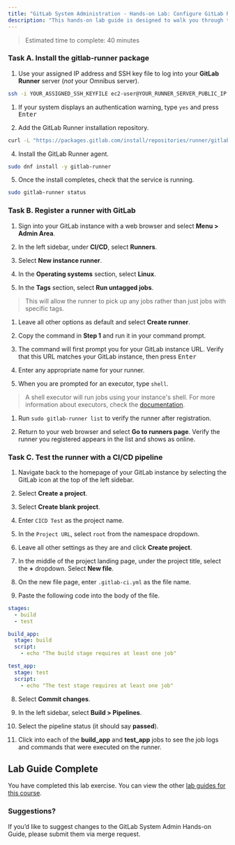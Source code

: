 ```yaml
---
title: "GitLab System Administration - Hands-on Lab: Configure GitLab Runners"
description: "This hands-on lab guide is designed to walk you through the lab exercises used in the GitLab System Administration course."
---
```



> Estimated time to complete: 40 minutes

### Task A. Install the gitlab-runner package

1. Use your assigned IP address and SSH key file to log into your **GitLab Runner** server (*not* your Omnibus server).

  ```bash
  ssh -i YOUR_ASSIGNED_SSH_KEYFILE ec2-user@YOUR_RUNNER_SERVER_PUBLIC_IP
  ```

1. If your system displays an authentication warning, type `yes` and press <kbd>Enter</kbd>

1. Add the GitLab Runner installation repository.

  ```bash
  curl -L "https://packages.gitlab.com/install/repositories/runner/gitlab-runner/script.rpm.sh" | sudo bash
  ```

4. Install the GitLab Runner agent.

  ```bash
  sudo dnf install -y gitlab-runner
  ```

5. Once the install completes, check that the service is running.

  ```bash
  sudo gitlab-runner status
  ```

### Task B. Register a runner with GitLab

1. Sign into your GitLab instance with a web browser and select **Menu > Admin Area**.

1. In the left sidebar, under **CI/CD**, select **Runners**.

1. Select **New instance runner**.

1. In the **Operating systems** section, select **Linux**.

1. In the **Tags** section, select **Run untagged jobs**.

  > This will allow the runner to pick up any jobs rather than just jobs with specific tags.

1. Leave all other options as default and select **Create runner**.

1. Copy the command in **Step 1** and run it in your command prompt.

1. The command will first prompt you for your GitLab instance URL. Verify that this URL matches your GitLab instance, then press <kbd>Enter</kbd>

1.  Enter any appropriate name for your runner.

1. When you are prompted for an executor, type `shell`.

  > A shell executor will run jobs using your instance's shell. For more information about executors, check the [documentation](https://docs.gitlab.com/runner/executors/).

1. Run `sudo gitlab-runner list` to verify the runner after registration.

1. Return to your web browser and select **Go to runners page**. Verify the runner you registered appears in the list and shows as online.

### Task C. Test the runner with a CI/CD pipeline

1. Navigate back to the homepage of your GitLab instance by selecting the GitLab icon at the top of the left sidebar.

1. Select **Create a project**.

1. Select **Create blank project**.

1. Enter `CICD Test` as the project name. 

1. In the `Project URL`, select `root` from the namespace dropdown.

1. Leave all other settings as they are and click **Create project**.

1. In the middle of the project landing page, under the project title, select the **+** dropdown. Select **New file**.

1. On the new file page, enter `.gitlab-ci.yml` as the file name.

1. Paste the following code into the body of the file.

  ```yml
  stages:
    - build
    - test

  build_app:
    stage: build
    script:
      - echo "The build stage requires at least one job"

  test_app:
    stage: test
    script:
      - echo "The test stage requires at least one job"
  ```

8. Select **Commit changes**.

9. In the left sidebar, select **Build > Pipelines**.

10. Select the pipeline status (it should say **passed**).

11. Click into each of the **build_app** and **test_app** jobs to see the job logs and commands that were executed on the runner.

## Lab Guide Complete

You have completed this lab exercise. You can view the other [lab guides for this course](/handbook/customer-success/professional-services-engineering/education-services/sysadminhandson).

### Suggestions?

If you’d like to suggest changes to the GitLab System Admin Hands-on Guide, please submit them via merge request.

